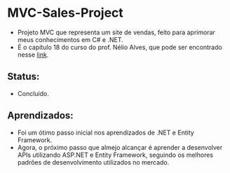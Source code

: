 # MVC-Sales-Project

* Projeto MVC que representa um site de vendas, feito para aprimorar meus conhecimentos em C# e .NET.
* É o capítulo 18 do curso do prof. Nélio Alves, que pode ser encontrado nesse [link](https://www.udemy.com/course/programacao-orientada-a-objetos-csharp/?couponCode=ST19MT61724).

## Status:
* Concluído.

## Aprendizados:
* Foi um ótimo passo inicial nos aprendizados de .NET e Entity Framework.
* Agora, o próximo passo que almejo alcançar é aprender a desenvolver APIs utilizando ASP.NET e Entity Framework, seguindo os melhores padrões de desenvolvimento utilizados no mercado.
